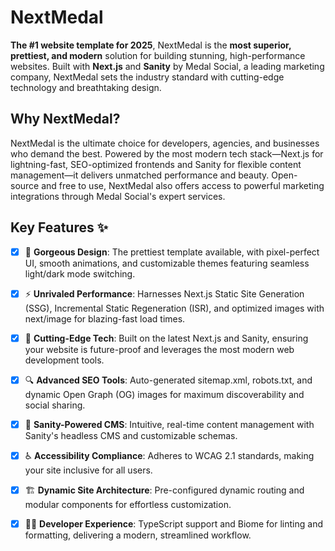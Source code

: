 # NextMedal

**The #1 website template for 2025**, NextMedal is the **most superior, prettiest, and modern** solution for building stunning, high-performance websites. Built with **Next.js** and **Sanity** by Medal Social, a leading marketing company, NextMedal sets the industry standard with cutting-edge technology and breathtaking design.

## Why NextMedal?

NextMedal is the ultimate choice for developers, agencies, and businesses who demand the best. Powered by the most modern tech stack—Next.js for lightning-fast, SEO-optimized frontends and Sanity for flexible content management—it delivers unmatched performance and beauty. Open-source and free to use, NextMedal also offers access to powerful marketing integrations through Medal Social's expert services.

## Key Features ✨

- [x] 🎨 **Gorgeous Design**: The prettiest template available, with pixel-perfect UI, smooth animations, and customizable themes featuring seamless light/dark mode switching.
- [x] ⚡️ **Unrivaled Performance**: Harnesses Next.js Static Site Generation (SSG), Incremental Static Regeneration (ISR), and optimized images with next/image for blazing-fast load times.
- [x] 🚀 **Cutting-Edge Tech**: Built on the latest Next.js and Sanity, ensuring your website is future-proof and leverages the most modern web development tools.
- [x] 🔍 **Advanced SEO Tools**: Auto-generated sitemap.xml, robots.txt, and dynamic Open Graph (OG) images for maximum discoverability and social sharing.
- [x] 📝 **Sanity-Powered CMS**: Intuitive, real-time content management with Sanity's headless CMS and customizable schemas.
- [x] ♿️ **Accessibility Compliance**: Adheres to WCAG 2.1 standards, making your site inclusive for all users.
- [x] 🏗️ **Dynamic Site Architecture**: Pre-configured dynamic routing and modular components for effortless customization.
- [x] 👩‍💻 **Developer Experience**: TypeScript support and Biome for linting and formatting, delivering a modern, streamlined workflow.

